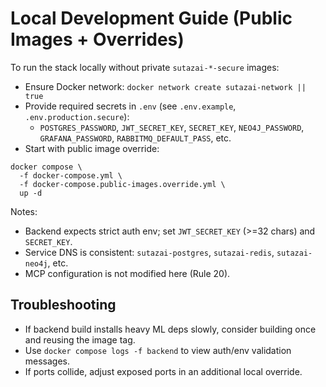 # Local Development Guide (Public Images + Overrides)

To run the stack locally without private `sutazai-*-secure` images:

- Ensure Docker network: `docker network create sutazai-network || true`
- Provide required secrets in `.env` (see `.env.example`, `.env.production.secure`):
  - `POSTGRES_PASSWORD`, `JWT_SECRET_KEY`, `SECRET_KEY`, `NEO4J_PASSWORD`, `GRAFANA_PASSWORD`, `RABBITMQ_DEFAULT_PASS`, etc.
- Start with public image override:

```
docker compose \
  -f docker-compose.yml \
  -f docker-compose.public-images.override.yml \
  up -d
```

Notes:
- Backend expects strict auth env; set `JWT_SECRET_KEY` (>=32 chars) and `SECRET_KEY`.
- Service DNS is consistent: `sutazai-postgres`, `sutazai-redis`, `sutazai-neo4j`, etc.
- MCP configuration is not modified here (Rule 20).

## Troubleshooting
- If backend build installs heavy ML deps slowly, consider building once and reusing the image tag.
- Use `docker compose logs -f backend` to view auth/env validation messages.
- If ports collide, adjust exposed ports in an additional local override.
